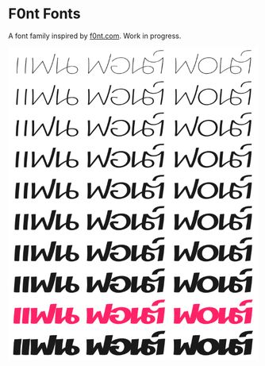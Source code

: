 # F0nt Fonts

A font family inspired by [f0nt.com](http://f0nt.com). Work in progress.

![F0nt samples](images/f0nt-fonts.png?raw=true "F0nt samples")
